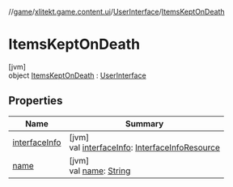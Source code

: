 //[game](../../../../index.md)/[xlitekt.game.content.ui](../../index.md)/[UserInterface](../index.md)/[ItemsKeptOnDeath](index.md)

# ItemsKeptOnDeath

[jvm]\
object [ItemsKeptOnDeath](index.md) : [UserInterface](../index.md)

## Properties

| Name | Summary |
|---|---|
| [interfaceInfo](../interface-info.md) | [jvm]<br>val [interfaceInfo](../interface-info.md): [InterfaceInfoResource](../../../../../shared/shared/xlitekt.shared.resource/-interface-info-resource/index.md) |
| [name](../name.md) | [jvm]<br>val [name](../name.md): [String](https://kotlinlang.org/api/latest/jvm/stdlib/kotlin/-string/index.html) |

